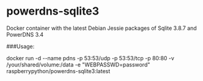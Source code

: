 powerdns-sqlite3
================

Docker container with the latest Debian Jessie packages of Sqlite 3.8.7 and PowerDNS 3.4

###Usage:

docker run -d --name pdns -p 53:53/udp -p 53:53/tcp -p 80:80 -v /your/shared/volume:/data -e "WEBPASSWD=password" raspberrypython/powerdns-sqlite3:latest
